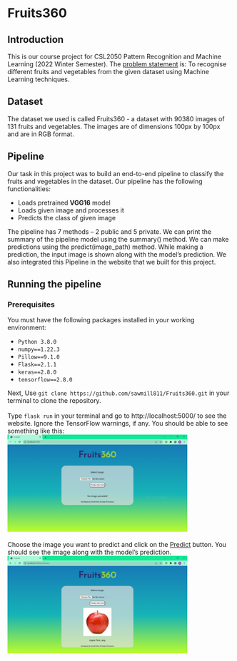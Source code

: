 # Fruits360
## Introduction
This is our course project for CSL2050 Pattern Recognition and Machine Learning (2022 Winter Semester). The <u>problem statement</u> is: To recognise different fruits and vegetables from the given dataset using Machine Learning techniques. 

## Dataset
The dataset we used is called Fruits360 - a dataset with 90380 images of 131 fruits and vegetables. The images are of dimensions 100px by 100px and are in RGB format.

## Pipeline
Our task in this project was to build an end-to-end pipeline to classify the fruits and vegetables in the dataset. Our pipeline has the following functionalities:
* Loads pretrained **VGG16** model
* Loads given image and processes it
* Predicts the class of given image

The pipeline has 7 methods – 2 public and 5 private. We can print the summary of the pipeline model using the summary() method. We can make predictions using the predict(image_path) method. While making a prediction, the input image is shown along with the model’s prediction.
We also integrated this Pipeline in the website that we built for this project.

## Running the pipeline
### Prerequisites
You must have the following packages installed in your working environment:
* `Python 3.8.0`
* `numpy==1.22.3`
* `Pillow==9.1.0`
* `Flask==2.1.1`
* `keras==2.8.0`
* `tensorflow==2.8.0`

Next, Use `git clone https://github.com/sawmill811/Fruits360.git` in your terminal to clone the repository.
<br><br>
Type `flask run` in your terminal and go to http://localhost:5000/ to see the website. Ignore the TensorFlow warnings, if any. You should be able to see something like this:
<br>
<img src="website-thumbnail.PNG" alt="Fruits360" width="80%">
<br><br>
Choose the image you want to predict and click on the <u>Predict</u> button. You should see the image along with the model’s prediction.<br>
<img src="website-thumbnail2.PNG" alt="Fruits360" width="80%">







